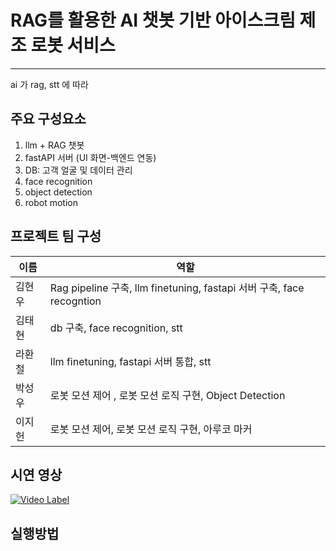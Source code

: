 # RAG를 활용한 AI 챗봇 기반 아이스크림 제조 로봇 서비스  
---
ai 가 rag, stt 에 따라 

## 주요 구성요소 
1. llm + RAG 챗봇
2. fastAPI 서버 (UI 화면-백엔드 연동)
3. DB: 고객 얼굴 및 데이터 관리
4. face recognition
5. object detection
6. robot motion


## 프로젝트 팀 구성

<div markdown="1">

|이름|역할|
|--|--|
|김현우|Rag pipeline 구축, llm finetuning, fastapi 서버 구축, face recogntion|
|김태현|db 구축, face recognition, stt|
|라환철|llm finetuning, fastapi 서버 통합, stt| 
|박성우|로봇 모션 제어 , 로봇 모션 로직 구현, Object Detection|
|이지헌|로봇 모션 제어, 로봇 모션 로직 구현, 아루코 마커|


</div>


## 시연 영상
[![Video Label](http://img.youtube.com/vi/OnH8ScQYvCw/0.jpg)](https://www.youtube.com/watch?v=OnH8ScQYvCw)

## 실행방법 
